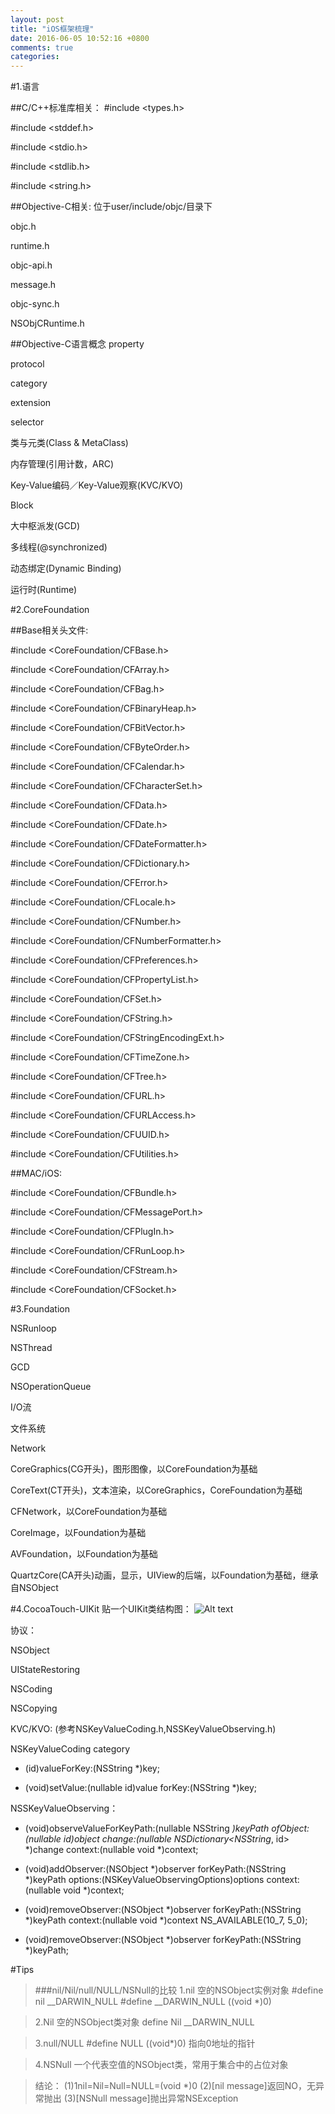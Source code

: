 ```yaml
---
layout: post
title: "iOS框架梳理"
date: 2016-06-05 10:52:16 +0800
comments: true
categories: 
---
```


#1.语言

##C/C++标准库相关：
\#include \<types.h>

\#include \<stddef.h>

\#include \<stdio.h>

\#include \<stdlib.h>

\#include \<string.h>


##Objective-C相关:
位于user/include/objc/目录下 

objc.h

runtime.h

objc-api.h

message.h

objc-sync.h

NSObjCRuntime.h


##Objective-C语言概念
property 

protocol

category

extension

selector


类与元类(Class & MetaClass)

内存管理(引用计数，ARC)

Key-Value编码／Key-Value观察(KVC/KVO)

Block

大中枢派发(GCD)

多线程(@synchronized)

动态绑定(Dynamic Binding)

运行时(Runtime) 


#2.CoreFoundation

##Base相关头文件:

\#include \<CoreFoundation/CFBase.h>

\#include \<CoreFoundation/CFArray.h>

\#include \<CoreFoundation/CFBag.h>

\#include \<CoreFoundation/CFBinaryHeap.h>

\#include \<CoreFoundation/CFBitVector.h>

\#include \<CoreFoundation/CFByteOrder.h>

\#include \<CoreFoundation/CFCalendar.h>

\#include \<CoreFoundation/CFCharacterSet.h>

\#include \<CoreFoundation/CFData.h>

\#include \<CoreFoundation/CFDate.h>

\#include \<CoreFoundation/CFDateFormatter.h>

\#include \<CoreFoundation/CFDictionary.h>

\#include \<CoreFoundation/CFError.h>

\#include \<CoreFoundation/CFLocale.h>

\#include \<CoreFoundation/CFNumber.h>

\#include \<CoreFoundation/CFNumberFormatter.h>

\#include \<CoreFoundation/CFPreferences.h>

\#include \<CoreFoundation/CFPropertyList.h>

\#include \<CoreFoundation/CFSet.h>

\#include \<CoreFoundation/CFString.h>

\#include \<CoreFoundation/CFStringEncodingExt.h>

\#include \<CoreFoundation/CFTimeZone.h>

\#include \<CoreFoundation/CFTree.h>

\#include \<CoreFoundation/CFURL.h>

\#include \<CoreFoundation/CFURLAccess.h>

\#include \<CoreFoundation/CFUUID.h>

\#include \<CoreFoundation/CFUtilities.h>


##MAC/iOS:

\#include \<CoreFoundation/CFBundle.h>

\#include \<CoreFoundation/CFMessagePort.h>

\#include \<CoreFoundation/CFPlugIn.h>

\#include \<CoreFoundation/CFRunLoop.h>

\#include \<CoreFoundation/CFStream.h>

\#include \<CoreFoundation/CFSocket.h>


#3.Foundation

NSRunloop

NSThread

GCD

NSOperationQueue

I/O流

文件系统

Network

CoreGraphics(CG开头)，图形图像，以CoreFoundation为基础

CoreText(CT开头)，文本渲染，以CoreGraphics，CoreFoundation为基础

CFNetwork，以CoreFoundation为基础

CoreImage，以Foundation为基础

AVFoundation，以Foundation为基础

QuartzCore(CA开头)动画，显示，UIView的后端，以Foundation为基础，继承自NSObject


#4.CocoaTouch-UIKit
贴一个UIKit类结构图：
![Alt text](/source/_posts/images/object_map.jpg)

协议：

NSObject

UIStateRestoring

NSCoding

NSCopying


KVC/KVO:
(参考NSKeyValueCoding.h,NSSKeyValueObserving.h)

NSKeyValueCoding category

- (id)valueForKey:(NSString *)key;

- (void)setValue:(nullable id)value forKey:(NSString *)key;


NSSKeyValueObserving：

- (void)observeValueForKeyPath:(nullable NSString *)keyPath ofObject:(nullable id)object change:(nullable NSDictionary<NSString*, id> *)change context:(nullable void *)context;

- (void)addObserver:(NSObject *)observer forKeyPath:(NSString *)keyPath options:(NSKeyValueObservingOptions)options context:(nullable void *)context;

- (void)removeObserver:(NSObject *)observer forKeyPath:(NSString *)keyPath context:(nullable void *)context NS_AVAILABLE(10_7, 5_0);

- (void)removeObserver:(NSObject *)observer forKeyPath:(NSString *)keyPath;



#Tips
>###nil/Nil/null/NULL/NSNull的比较
>1.nil 空的NSObject实例对象 
>\#define nil __DARWIN_NULL
>\#define __DARWIN_NULL ((void *)0)  

>2.Nil 空的NSObject类对象
>define Nil __DARWIN_NULL 

>3.null/NULL
>\#define NULL ((void*)0)  指向0地址的指针

>4.NSNull 
>一个代表空值的NSObject类，常用于集合中的占位对象

>结论：
>(1)1nil=Nil=Null=NULL=(void *)0
>(2)[nil message]返回NO，无异常抛出
>(3)[NSNull message]抛出异常NSException


